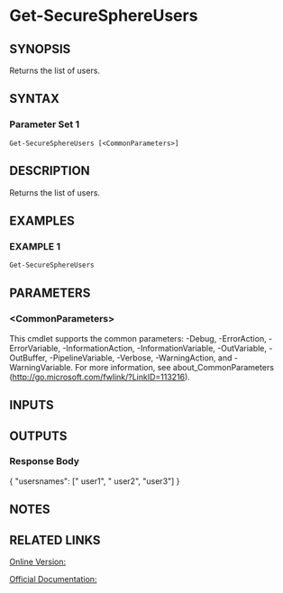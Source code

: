 ﻿# Get-SecureSphereUsers

## SYNOPSIS
Returns the list of users.

## SYNTAX

### Parameter Set 1
```
Get-SecureSphereUsers [<CommonParameters>]
```

## DESCRIPTION
Returns the list of users.

## EXAMPLES

### EXAMPLE 1

```powershell
Get-SecureSphereUsers
```

## PARAMETERS

### \<CommonParameters\>
This cmdlet supports the common parameters: -Debug, -ErrorAction, -ErrorVariable, -InformationAction, -InformationVariable, -OutVariable, -OutBuffer, -PipelineVariable, -Verbose, -WarningAction, and -WarningVariable. For more information, see about_CommonParameters (http://go.microsoft.com/fwlink/?LinkID=113216).

## INPUTS

## OUTPUTS

### Response Body
{ "usersnames": [" user1", " user2", "user3"] }

## NOTES

## RELATED LINKS

[Online Version:](https://github.com/akshinmustafayev/Documentation/MD)

[Official Documentation:](https://docs.imperva.com/bundle/v13.6-api-reference-guide/page/70114.htm)



